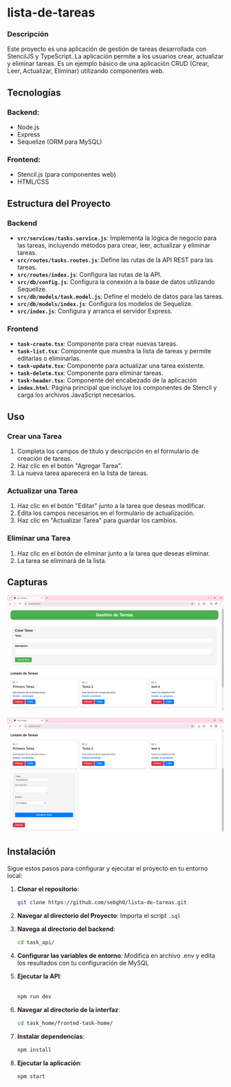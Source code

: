 # lista-de-tareas

### Descripción

Este proyecto es una aplicación de gestión de tareas desarrollada con StencilJS y TypeScript. La aplicación permite a los usuarios crear, actualizar y eliminar tareas. Es un ejemplo básico de una aplicación CRUD (Crear, Leer, Actualizar, Eliminar) utilizando componentes web.

## Tecnologías
### Backend:

- Node.js
- Express
- Sequelize (ORM para MySQL)

### Frontend:

- Stencil.js (para componentes web)
- HTML/CSS

## Estructura del Proyecto

### Backend
- **`src/services/tasks.service.js`**: Implementa la lógica de negocio para las tareas, incluyendo métodos para crear, leer, actualizar y eliminar tareas.
- **`src/routes/tasks.routes.js`**: Define las rutas de la API REST para las tareas.
- **`src/routes/index.js`**: Configura las rutas de la API.
- **`src/db/config.js`**: Configura la conexión a la base de datos utilizando Sequelize.
- **`src/db/models/task.model.js`**: Define el modelo de datos para las tareas.
- **`src/db/models/index.js`**: Configura los modelos de Sequelize.
- **`src/index.js`**: Configura y arranca el servidor Express.

### Frontend
- **`task-create.tsx`**: Componente para crear nuevas tareas.
- **`task-list.tsx`**: Componente que muestra la lista de tareas y permite editarlas o eliminarlas.
- **`task-update.tsx`**: Componente para actualizar una tarea existente.
- **`task-delete.tsx`**: Componente para eliminar tareas.
- **`task-header.tsx`**: Componente del encabezado de la aplicación
- **`index.html`**: Página principal que incluye los componentes de Stencil y carga los archivos JavaScript necesarios.

## Uso

### Crear una Tarea

1. Completa los campos de título y descripción en el formulario de creación de tareas.
2. Haz clic en el botón "Agregar Tarea".
3. La nueva tarea aparecerá en la lista de tareas.

### Actualizar una Tarea

1. Haz clic en el botón "Editar" junto a la tarea que deseas modificar.
2. Edita los campos necesarios en el formulario de actualización.
3. Haz clic en "Actualizar Tarea" para guardar los cambios.

### Eliminar una Tarea

1. Haz clic en el botón de eliminar junto a la tarea que deseas eliminar.
2. La tarea se eliminará de la lista.

## Capturas

![alt text](/screens/image.png) 

![alt text](/screens/image2.png)


## Instalación

Sigue estos pasos para configurar y ejecutar el proyecto en tu entorno local:

1. **Clonar el repositorio**:
    ```bash
    git clone https://github.com/sebgh0/lista-de-tareas.git
    ```

2. **Navegar al directorio del Proyecto**:
    Importa el script `.sql`  


3. **Navega al directorio del backend**:
    ```bash
    cd task_api/
    ```

4. **Configurar las variables de entorno**:
Modifica en archivo .env y edita los resultados con tu configuración de MySQL

5. **Ejecutar la API**:
    ```bash
    
    npm run dev
    ```

6. **Navegar al directorio de la interfaz**:
    ```bash
    cd task_home/fronted-task-home/
    ```

7. **Instalar dependencias**:
    ```bash
    npm install
    ```

8. **Ejecutar la aplicación**:
    ```bash
    npm start
    ```


